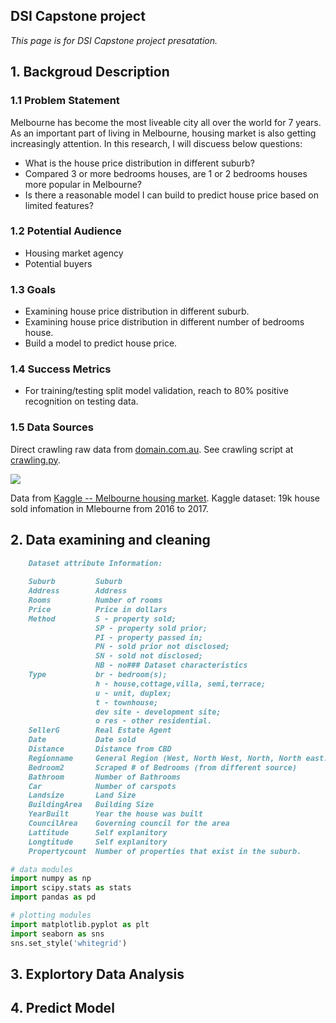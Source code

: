 ## DSI Capstone project

_This page is for DSI Capstone project presatation._

## 1. Backgroud Description


### 1.1 Problem Statement

Melbourne has become the most liveable city all over the world for 7 years. As an important part of living in Melbourne, housing market is also getting increasingly attention. In this research, I will discuess below questions:

- What is the house price distribution in different suburb?
- Compared 3 or more bedrooms houses, are 1 or 2 bedrooms houses more popular in Melbourne?
- Is there a reasonable model I can build to predict house price based on limited features?
  
### 1.2 Potential Audience

- Housing market agency
- Potential buyers

### 1.3 Goals

- Examining house price distribution in different suburb.
- Examining house price distribution in different number of bedrooms house.
- Build a model to predict house price.

### 1.4 Success Metrics

- For training/testing split model validation, reach to 80% positive recognition on testing data. 

### 1.5 Data Sources

Direct crawling raw data from [domain.com.au](https://www.domain.com.au/). See crawling script at [crawling.py](https://github.com/alexchen-melbourne/capstone_project/blob/master/web_crawling.py).

<img src='http://i.imgur.com/LeVNbzY.png'>

Data from [Kaggle -- Melbourne housing market](https://www.kaggle.com/anthonypino/melbourne-housing-market). Kaggle dataset: 19k house sold infomation in Mlebourne from 2016 to 2017.





## 2. Data examining and cleaning

```markdown
    Dataset attribute Information:
    
    Suburb         Suburb
    Address        Address
    Rooms          Number of rooms
    Price          Price in dollars
    Method         S - property sold; 
                   SP - property sold prior;
                   PI - property passed in; 
                   PN - sold prior not disclosed; 
                   SN - sold not disclosed; 
                   NB - no### Dataset characteristics
    Type           br - bedroom(s); 
                   h - house,cottage,villa, semi,terrace; 
                   u - unit, duplex; 
                   t - townhouse; 
                   dev site - development site; 
                   o res - other residential.
    SellerG        Real Estate Agent
    Date           Date sold
    Distance       Distance from CBD
    Regionname     General Region (West, North West, North, North east...etc)
    Bedroom2       Scraped # of Bedrooms (from different source)
    Bathroom       Number of Bathrooms
    Car            Number of carspots
    Landsize       Land Size
    BuildingArea   Building Size
    YearBuilt      Year the house was built
    CouncilArea    Governing council for the area
    Lattitude      Self explanitory
    Longtitude     Self explanitory
    Propertycount  Number of properties that exist in the suburb.
```

```python
# data modules
import numpy as np
import scipy.stats as stats
import pandas as pd

# plotting modules
import matplotlib.pyplot as plt
import seaborn as sns
sns.set_style('whitegrid')
```


## 3. Explortory Data Analysis



## 4. Predict Model


